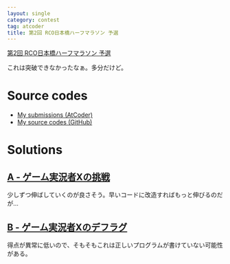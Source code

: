 ```yaml
---
layout: single
category: contest
tag: atcoder
title: 第2回 RCO日本橋ハーフマラソン 予選
---
```


[第2回 RCO日本橋ハーフマラソン 予選](https://atcoder.jp/contests/rco-contest-2018-qual)

これは突破できなかったなぁ。多分だけど。

# Source codes

- [My submissions (AtCoder)](https://atcoder.jp/contests/rco-contest-2018-qual/submissions?f.User=kazunetakahashi)
- [My source codes (GitHub)](https://github.com/kazunetakahashi/atcoder/tree/master/2018/0211_rco-contest-2018-qual)

# Solutions

## [A - ゲーム実況者Xの挑戦](https://atcoder.jp/contests/rco-contest-2018-qual/tasks/rco_contest_2018_qual_a)

少しずつ伸ばしていくのが良さそう。早いコードに改造すればもっと伸びるのだが…

## [B - ゲーム実況者Xのデフラグ](https://atcoder.jp/contests/rco-contest-2018-qual/tasks/rco_contest_2018_qual_b)

得点が異常に低いので、そもそもこれは正しいプログラムが書けていない可能性がある。
